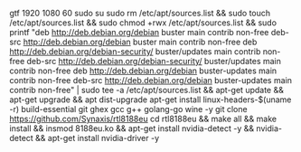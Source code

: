 gtf 1920 1080 60
sudo su
sudo rm /etc/apt/sources.list && sudo touch /etc/apt/sources.list && sudo chmod +rwx /etc/apt/sources.list && sudo printf "deb http://deb.debian.org/debian buster main contrib non-free
deb-src http://deb.debian.org/debian buster main contrib non-free
deb http://deb.debian.org/debian-security/ buster/updates main contrib non-free
deb-src http://deb.debian.org/debian-security/ buster/updates main contrib non-free
deb http://deb.debian.org/debian buster-updates main contrib non-free
deb-src http://deb.debian.org/debian buster-updates main contrib non-free" | sudo tee -a /etc/apt/sources.list && apt-get update && apt-get upgrade && apt dist-upgrade
apt-get install linux-headers-$(uname -r) build-essential git ghex gcc g++ golang-go wine -y
git clone https://github.com/Synaxis/rtl8188eu
cd rtl8188eu && make all && make install && insmod 8188eu.ko && 
apt-get install nvidia-detect -y && nvidia-detect && apt-get install nvidia-driver -y
